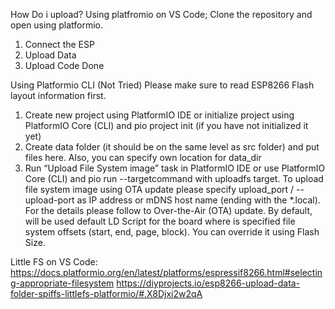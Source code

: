 How Do i upload?
Using platfromio on VS Code; Clone the repository and open using platformio.
1. Connect the ESP
2. Upload Data
3. Upload Code
Done

Using Platformio CLI (Not Tried)
Please make sure to read ESP8266 Flash layout information first.
1.	Create new project using PlatformIO IDE or initialize project using PlatformIO Core (CLI) and pio project init (if you have not initialized it yet)
2.	Create data folder (it should be on the same level as src folder) and put files here. Also, you can specify own location for data_dir
3.	Run “Upload File System image” task in PlatformIO IDE or use PlatformIO Core (CLI) and pio run --targetcommand with uploadfs target.
To upload file system image using OTA update please specify upload_port / --upload-port as IP address or mDNS host name (ending with the *.local). For the details please follow to Over-the-Air (OTA) update.
By default, will be used default LD Script for the board where is specified file system offsets (start, end, page, block). You can override it using Flash Size.


Little FS on VS Code: https://docs.platformio.org/en/latest/platforms/espressif8266.html#selecting-appropriate-filesystem
https://diyprojects.io/esp8266-upload-data-folder-spiffs-littlefs-platformio/#.X8Djxi2w2qA

